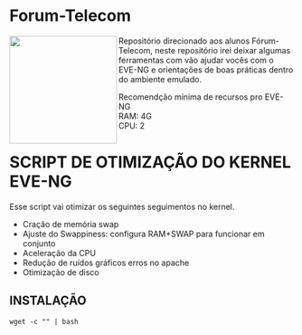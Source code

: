 # Forum-Telecom
<img align="left" alt="" height="190px" src="https://downloadcursos.gratis/wp-content/uploads/2022/10/forum-telecom-745x360.jpg">

Repositório direcionado aos alunos Fórum-Telecom, neste repositório irei deixar algumas ferramentas com vão ajudar vocês com o EVE-NG e orientações de boas práticas dentro do ambiente emulado.

Recomendção mínima de recursos pro EVE-NG<br>
RAM: 4G<br>
CPU: 2







# SCRIPT DE OTIMIZAÇÃO DO KERNEL EVE-NG
Esse script vai otimizar os seguintes seguimentos no kernel.

- Cração de memória swap
- Ajuste do Swappiness: configura RAM+SWAP para funcionar em conjunto
- Aceleração da CPU
- Redução de ruídos gráficos erros no apache
- Otimização de disco

## INSTALAÇÃO
``` wget -c "" | bash ```
